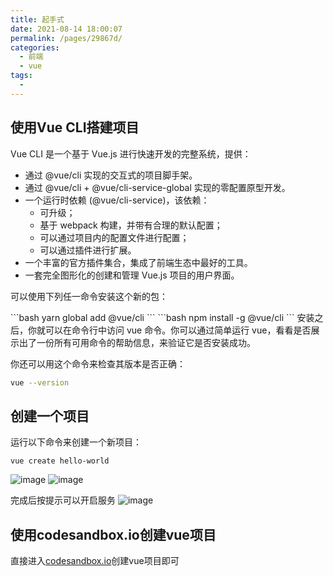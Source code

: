 ```yaml
---
title: 起手式
date: 2021-08-14 18:00:07
permalink: /pages/29867d/
categories:
  - 前端
  - vue
tags:
  - 
---
```


  

## 使用Vue CLI搭建项目
Vue CLI 是一个基于 Vue.js 进行快速开发的完整系统，提供：

- 通过 @vue/cli 实现的交互式的项目脚手架。
- 通过 @vue/cli + @vue/cli-service-global 实现的零配置原型开发。
- 一个运行时依赖 (@vue/cli-service)，该依赖：
    - 可升级；
    - 基于 webpack 构建，并带有合理的默认配置；
    - 可以通过项目内的配置文件进行配置；
    - 可以通过插件进行扩展。
- 一个丰富的官方插件集合，集成了前端生态中最好的工具。
- 一套完全图形化的创建和管理 Vue.js 项目的用户界面。

可以使用下列任一命令安装这个新的包：

<code-group>
  <code-block title="YARN" active>
  ```bash
  yarn global add @vue/cli
  ```
  </code-block>

  <code-block title="NPM">
  ```bash
  npm install -g @vue/cli
  ```
  </code-block>
</code-group>
安装之后，你就可以在命令行中访问 vue 命令。你可以通过简单运行 vue，看看是否展示出了一份所有可用命令的帮助信息，来验证它是否安装成功。

你还可以用这个命令来检查其版本是否正确：
```bash
vue --version
```

## 创建一个项目
运行以下命令来创建一个新项目：
```shell
vue create hello-world
```
![image](https://cdn.jsdelivr.net/gh/botshen/cdn@master/20210813/image.4x0ia9uiap00.png)
![image](https://cdn.jsdelivr.net/gh/botshen/cdn@master/20210813/image.1xm4dy5t9fz4.png)

完成后按提示可以开启服务
![image](https://cdn.jsdelivr.net/gh/botshen/cdn@master/20210813/image.7airb90du70.png)
## 使用codesandbox.io创建vue项目
直接进入[codesandbox.io](http://codesandbox.io)创建vue项目即可
